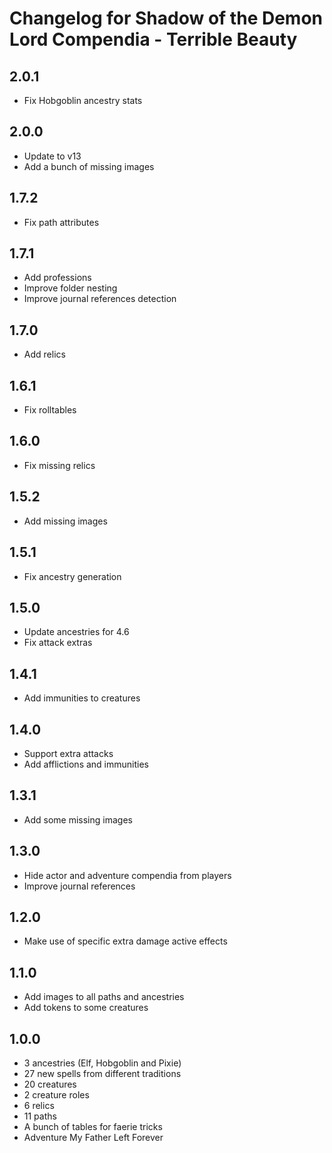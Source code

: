 # Changelog for Shadow of the Demon Lord Compendia - Terrible Beauty

## 2.0.1

- Fix Hobgoblin ancestry stats

## 2.0.0

- Update to v13
- Add a bunch of missing images

## 1.7.2

- Fix path attributes

## 1.7.1

- Add professions
- Improve folder nesting
- Improve journal references detection

## 1.7.0

- Add relics

## 1.6.1

- Fix rolltables

## 1.6.0

- Fix missing relics

## 1.5.2

- Add missing images

## 1.5.1

- Fix ancestry generation

## 1.5.0

- Update ancestries for 4.6
- Fix attack extras

## 1.4.1

- Add immunities to creatures

## 1.4.0

- Support extra attacks
- Add afflictions and immunities

## 1.3.1

- Add some missing images

## 1.3.0

- Hide actor and adventure compendia from players
- Improve journal references

## 1.2.0

- Make use of specific extra damage active effects

## 1.1.0

- Add images to all paths and ancestries
- Add tokens to some creatures

## 1.0.0

- 3 ancestries (Elf, Hobgoblin and Pixie)
- 27 new spells from different traditions
- 20 creatures
- 2 creature roles
- 6 relics
- 11 paths
- A bunch of tables for faerie tricks
- Adventure My Father Left Forever
